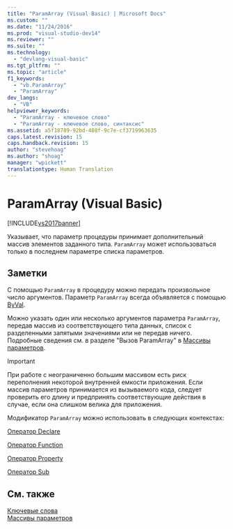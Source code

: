 ```yaml
---
title: "ParamArray (Visual Basic) | Microsoft Docs"
ms.custom: ""
ms.date: "11/24/2016"
ms.prod: "visual-studio-dev14"
ms.reviewer: ""
ms.suite: ""
ms.technology: 
  - "devlang-visual-basic"
ms.tgt_pltfrm: ""
ms.topic: "article"
f1_keywords: 
  - "vb.ParamArray"
  - "ParamArray"
dev_langs: 
  - "VB"
helpviewer_keywords: 
  - "ParamArray - ключевое слово"
  - "ParamArray - ключевое слово, синтаксис"
ms.assetid: a5f18789-92bd-488f-9c7e-cf3719963635
caps.latest.revision: 15
caps.handback.revision: 15
author: "stevehoag"
ms.author: "shoag"
manager: "wpickett"
translationtype: Human Translation
---
```

# ParamArray (Visual Basic)
[!INCLUDE[vs2017banner](../../../csharp/includes/vs2017banner.md)]

Указывает, что параметр процедуры принимает дополнительный массив элементов заданного типа.  `ParamArray` может использоваться только в последнем параметре списка параметров.  
  
## Заметки  
 С помощью `ParamArray` в процедуру можно передать произвольное число аргументов.  Параметр `ParamArray` всегда объявляется с помощью [ByVal](../../../visual-basic/language-reference/modifiers/byval.md).  
  
 Можно указать один или несколько аргументов параметра `ParamArray`, передав массив из соответствующего типа данных, список с разделенными запятыми значениями или не передав ничего.  Подробные сведения см. в разделе "Вызов ParamArray" в [Массивы параметров](../../../visual-basic/programming-guide/language-features/procedures/parameter-arrays.md).  
  
> [!IMPORTANT]
>  При работе с неограниченно большим массивом есть риск переполнения некоторой внутренней емкости приложения.  Если массив параметров принимается из вызываемого кода, следует проверить его длину и предпринять соответствующие действия в случае, если она слишком велика для приложения.  
  
 Модификатор `ParamArray` можно использовать в следующих контекстах:  
  
 [Оператор Declare](../../../visual-basic/language-reference/statements/declare-statement.md)  
  
 [Оператор Function](../../../visual-basic/language-reference/statements/function-statement.md)  
  
 [Оператор Property](../../../visual-basic/language-reference/statements/property-statement.md)  
  
 [Оператор Sub](../../../visual-basic/language-reference/statements/sub-statement.md)  
  
## См. также  
 [Ключевые слова](../../../visual-basic/language-reference/keywords/index.md)   
 [Массивы параметров](../../../visual-basic/programming-guide/language-features/procedures/parameter-arrays.md)